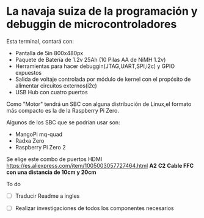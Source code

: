 # La navaja suiza de la programación y debuggin de microcontroladores

Esta terminal, contará con:
* Pantalla de 5in 800x480px
* Paquete de Batería de 1.2v 25Ah (10 Pilas AA de NiMH 1.2v)
* Herramientas para hacer debuggin(JTAG,UART,SPI,i2c) y GPIO expuestos
* Salida de voltaje controlada por módulo de kernel con el propósito de alimentar circuitos externos(i2c)
* USB Hub con cuatro puertos

Como "Motor" tendrá un SBC con alguna distribución de Linux,el formato más compacto es la 
de la Raspberry Pi Zero.

Algunos de los SBC que se podrían usar son:
* MangoPi mq-quad
* Radxa Zero
* Raspberry Pi Zero 2

Se elige este combo de puertos HDMI 
https://es.aliexpress.com/item/1005003057727464.html
**A2**
**C2**
**Cable FFC con una distancia de 10cm y 20cm**

To do
 - [ ] Traducir Readme a ingles
 - [ ] Realizar investigaciones de todos los componentes necesarios

